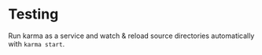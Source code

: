 # Testing

Run karma as a service and watch & reload source directories automatically with `karma start`.

